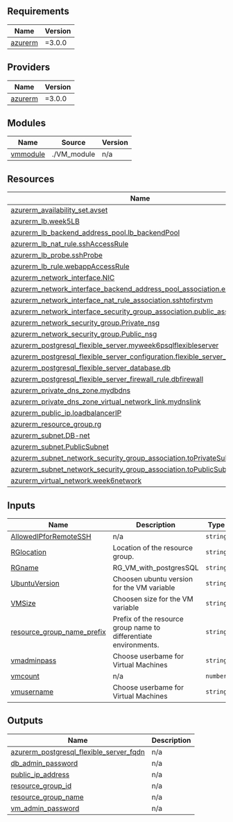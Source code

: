 <!-- BEGIN_TF_DOCS -->
## Requirements

| Name | Version |
|------|---------|
| <a name="requirement_azurerm"></a> [azurerm](#requirement\_azurerm) | =3.0.0 |

## Providers

| Name | Version |
|------|---------|
| <a name="provider_azurerm"></a> [azurerm](#provider\_azurerm) | =3.0.0 |

## Modules

| Name | Source | Version |
|------|--------|---------|
| <a name="module_vmmodule"></a> [vmmodule](#module\_vmmodule) | ./VM_module | n/a |

## Resources

| Name | Type |
|------|------|
| [azurerm_availability_set.avset](https://registry.terraform.io/providers/hashicorp/azurerm/3.0.0/docs/resources/availability_set) | resource |
| [azurerm_lb.week5LB](https://registry.terraform.io/providers/hashicorp/azurerm/3.0.0/docs/resources/lb) | resource |
| [azurerm_lb_backend_address_pool.lb_backendPool](https://registry.terraform.io/providers/hashicorp/azurerm/3.0.0/docs/resources/lb_backend_address_pool) | resource |
| [azurerm_lb_nat_rule.sshAccessRule](https://registry.terraform.io/providers/hashicorp/azurerm/3.0.0/docs/resources/lb_nat_rule) | resource |
| [azurerm_lb_probe.sshProbe](https://registry.terraform.io/providers/hashicorp/azurerm/3.0.0/docs/resources/lb_probe) | resource |
| [azurerm_lb_rule.webappAccessRule](https://registry.terraform.io/providers/hashicorp/azurerm/3.0.0/docs/resources/lb_rule) | resource |
| [azurerm_network_interface.NIC](https://registry.terraform.io/providers/hashicorp/azurerm/3.0.0/docs/resources/network_interface) | resource |
| [azurerm_network_interface_backend_address_pool_association.example](https://registry.terraform.io/providers/hashicorp/azurerm/3.0.0/docs/resources/network_interface_backend_address_pool_association) | resource |
| [azurerm_network_interface_nat_rule_association.sshtofirstvm](https://registry.terraform.io/providers/hashicorp/azurerm/3.0.0/docs/resources/network_interface_nat_rule_association) | resource |
| [azurerm_network_interface_security_group_association.public_assoc](https://registry.terraform.io/providers/hashicorp/azurerm/3.0.0/docs/resources/network_interface_security_group_association) | resource |
| [azurerm_network_security_group.Private_nsg](https://registry.terraform.io/providers/hashicorp/azurerm/3.0.0/docs/resources/network_security_group) | resource |
| [azurerm_network_security_group.Public_nsg](https://registry.terraform.io/providers/hashicorp/azurerm/3.0.0/docs/resources/network_security_group) | resource |
| [azurerm_postgresql_flexible_server.myweek6psqlflexibleserver](https://registry.terraform.io/providers/hashicorp/azurerm/3.0.0/docs/resources/postgresql_flexible_server) | resource |
| [azurerm_postgresql_flexible_server_configuration.flexible_server_configuration](https://registry.terraform.io/providers/hashicorp/azurerm/3.0.0/docs/resources/postgresql_flexible_server_configuration) | resource |
| [azurerm_postgresql_flexible_server_database.db](https://registry.terraform.io/providers/hashicorp/azurerm/3.0.0/docs/resources/postgresql_flexible_server_database) | resource |
| [azurerm_postgresql_flexible_server_firewall_rule.dbfirewall](https://registry.terraform.io/providers/hashicorp/azurerm/3.0.0/docs/resources/postgresql_flexible_server_firewall_rule) | resource |
| [azurerm_private_dns_zone.mydbdns](https://registry.terraform.io/providers/hashicorp/azurerm/3.0.0/docs/resources/private_dns_zone) | resource |
| [azurerm_private_dns_zone_virtual_network_link.mydnslink](https://registry.terraform.io/providers/hashicorp/azurerm/3.0.0/docs/resources/private_dns_zone_virtual_network_link) | resource |
| [azurerm_public_ip.loadbalancerIP](https://registry.terraform.io/providers/hashicorp/azurerm/3.0.0/docs/resources/public_ip) | resource |
| [azurerm_resource_group.rg](https://registry.terraform.io/providers/hashicorp/azurerm/3.0.0/docs/resources/resource_group) | resource |
| [azurerm_subnet.DB-net](https://registry.terraform.io/providers/hashicorp/azurerm/3.0.0/docs/resources/subnet) | resource |
| [azurerm_subnet.PublicSubnet](https://registry.terraform.io/providers/hashicorp/azurerm/3.0.0/docs/resources/subnet) | resource |
| [azurerm_subnet_network_security_group_association.toPrivateSubnet](https://registry.terraform.io/providers/hashicorp/azurerm/3.0.0/docs/resources/subnet_network_security_group_association) | resource |
| [azurerm_subnet_network_security_group_association.toPublicSubnet](https://registry.terraform.io/providers/hashicorp/azurerm/3.0.0/docs/resources/subnet_network_security_group_association) | resource |
| [azurerm_virtual_network.week6network](https://registry.terraform.io/providers/hashicorp/azurerm/3.0.0/docs/resources/virtual_network) | resource |

## Inputs

| Name | Description | Type | Default | Required |
|------|-------------|------|---------|:--------:|
| <a name="input_AllowedIPforRemoteSSH"></a> [AllowedIPforRemoteSSH](#input\_AllowedIPforRemoteSSH) | n/a | `string` | `"84.228.18.103"` | no |
| <a name="input_RGlocation"></a> [RGlocation](#input\_RGlocation) | Location of the resource group. | `string` | `"eastus"` | no |
| <a name="input_RGname"></a> [RGname](#input\_RGname) | RG\_VM\_with\_postgresSQL | `string` | `"RG_VM_with_postgresSQL"` | no |
| <a name="input_UbuntuVersion"></a> [UbuntuVersion](#input\_UbuntuVersion) | Choosen ubuntu version for the VM variable | `string` | `"20_04-lts-gen2"` | no |
| <a name="input_VMSize"></a> [VMSize](#input\_VMSize) | Choosen size for the VM variable | `string` | `"Standard_B1s"` | no |
| <a name="input_resource_group_name_prefix"></a> [resource\_group\_name\_prefix](#input\_resource\_group\_name\_prefix) | Prefix of the resource group name to differentiate environments. | `string` | `"prod"` | no |
| <a name="input_vmadminpass"></a> [vmadminpass](#input\_vmadminpass) | Choose userbame for Virtual Machines | `string` | `"tempP4ssw0rd!"` | no |
| <a name="input_vmcount"></a> [vmcount](#input\_vmcount) | n/a | `number` | `3` | no |
| <a name="input_vmusername"></a> [vmusername](#input\_vmusername) | Choose userbame for Virtual Machines | `string` | `"azureadmin"` | no |

## Outputs

| Name | Description |
|------|-------------|
| <a name="output_azurerm_postgresql_flexible_server_fqdn"></a> [azurerm\_postgresql\_flexible\_server\_fqdn](#output\_azurerm\_postgresql\_flexible\_server\_fqdn) | n/a |
| <a name="output_db_admin_password"></a> [db\_admin\_password](#output\_db\_admin\_password) | n/a |
| <a name="output_public_ip_address"></a> [public\_ip\_address](#output\_public\_ip\_address) | n/a |
| <a name="output_resource_group_id"></a> [resource\_group\_id](#output\_resource\_group\_id) | n/a |
| <a name="output_resource_group_name"></a> [resource\_group\_name](#output\_resource\_group\_name) | n/a |
| <a name="output_vm_admin_password"></a> [vm\_admin\_password](#output\_vm\_admin\_password) | n/a |
<!-- END_TF_DOCS -->